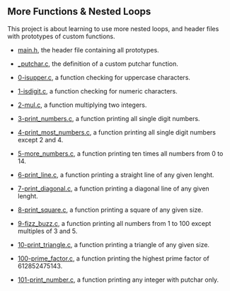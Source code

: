 ## More Functions & Nested Loops

This project is about learning to use more nested loops, and header files with prototypes of custom functions.

* [main.h](https://github.com/gwendalminguy/holbertonschool-low_level_programming/blob/main/more_functions_nested_loops/main.h), the header file containing all prototypes.

* [_putchar.c](https://github.com/gwendalminguy/holbertonschool-low_level_programming/blob/main/more_functions_nested_loop/_putchar.c), the definition of a custom putchar function.

* [0-isupper.c](https://github.com/gwendalminguy/holbertonschool-low_level_programming/blob/main/more_functions_nested_loops/0-isupper.c), a function checking for uppercase characters.

* [1-isdigit.c](https://github.com/gwendalminguy/holbertonschool-low_level_programming/blob/main/more_functions_nested_loops/1-isdigit.c), a function checking for numeric characters.

* [2-mul.c](https://github.com/gwendalminguy/holbertonschool-low_level_programming/blob/main/more_functions_nested_loops/2-mul.c), a function multiplying two integers.

* [3-print_numbers.c](https://github.com/gwendalminguy/holbertonschool-low_level_programming/blob/main/more_functions_nested_loops/3-print_numbers.c), a function printing all single digit numbers.

* [4-print_most_numbers.c](https://github.com/gwendalminguy/holbertonschool-low_level_programming/blob/main/more_functions_nested_loops/4-print_most_numbers.c), a function printing all single digit numbers except 2 and 4.

* [5-more_numbers.c](https://github.com/gwendalminguy/holbertonschool-low_level_programming/blob/main/more_functions_nested_loops/5-more_numbers.c), a function printing ten times all numbers from 0 to 14.

* [6-print_line.c](https://github.com/gwendalminguy/holbertonschool-low_level_programming/blob/main/more_functions_nested_loops/6-print_line.c), a function printing a straight line of any given lenght.

* [7-print_diagonal.c](https://github.com/gwendalminguy/holbertonschool-low_level_programming/blob/main/more_functions_nested_loops/7-print_diagonal.c), a function printing a diagonal line of any given lenght.

* [8-print_square.c](https://github.com/gwendalminguy/holbertonschool-low_level_programming/blob/main/more_functions_nested_loops/8-print_square.c), a function printing a square of any given size.

* [9-fizz_buzz.c](https://github.com/gwendalminguy/holbertonschool-low_level_programming/blob/main/more_functions_nested_loops/9-fizz_buzz.c), a function printing all numbers from 1 to 100 except multiples of 3 and 5.

* [10-print_triangle.c](https://github.com/gwendalminguy/holbertonschool-low_level_programming/blob/main/more_functions_nested_loops/10-print_triangle.c), a function printing a triangle of any given size.

* [100-prime_factor.c](https://github.com/gwendalminguy/holbertonschool-low_level_programming/blob/main/more_functions_nested_loops/100-prime_factor.c), a function printing the highest prime factor of 612852475143.

* [101-print_number.c](https://github.com/gwendalminguy/holbertonschool-low_level_programming/blob/main/more_functions_nested_loops/101-print_number.c), a function printing any integer with putchar only.
